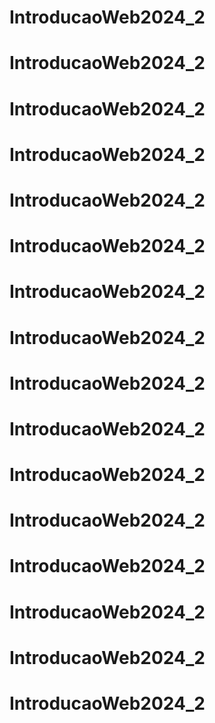 # IntroducaoWeb2024_2
# IntroducaoWeb2024_2
# IntroducaoWeb2024_2
# IntroducaoWeb2024_2
# IntroducaoWeb2024_2
# IntroducaoWeb2024_2
# IntroducaoWeb2024_2
# IntroducaoWeb2024_2
# IntroducaoWeb2024_2
# IntroducaoWeb2024_2
# IntroducaoWeb2024_2
# IntroducaoWeb2024_2
# IntroducaoWeb2024_2
# IntroducaoWeb2024_2
# IntroducaoWeb2024_2
# IntroducaoWeb2024_2
